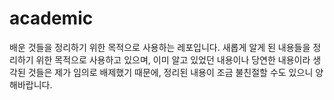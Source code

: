 # academic

배운 것들을 정리하기 위한 목적으로 사용하는 레포입니다. 새롭게 알게 된 내용들을 정리하기 위한 목적으로 사용하고 있으며, 이미 알고 있었던 내용이나 당연한 내용이라 생각된 것들은 제가 임의로 배제했기 때문에, 정리된 내용이 조금 불친절할 수도 있으니 양해바랍니다.